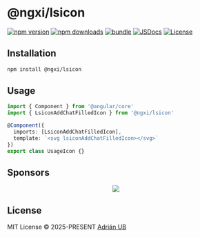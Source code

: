 # @ngxi/lsicon

[![npm version][npm-version-src]][npm-version-href]
[![npm downloads][npm-downloads-src]][npm-downloads-href]
[![bundle][bundle-src]][bundle-href]
[![JSDocs][jsdocs-src]][jsdocs-href]
[![License][license-src]][license-href]

## Installation

```sh
npm install @ngxi/lsicon
```

## Usage

```ts
import { Component } from '@angular/core'
import { LsiconAddChatFilledIcon } from '@ngxi/lsicon'

@Component({
  imports: [LsiconAddChatFilledIcon],
  template: `<svg lsiconAddChatFilledIcon></svg>`
})
export class UsageIcon {}
```

## Sponsors

<p align="center">
  <a href="https://cdn.jsdelivr.net/gh/adrian-ub/static/sponsors.svg">
    <img src='https://cdn.jsdelivr.net/gh/adrian-ub/static/sponsors.svg'/>
  </a>
</p>

## License

MIT License © 2025-PRESENT [Adrián UB](https://github.com/adrian-ub)

<!-- Badges -->

[npm-version-src]: https://img.shields.io/npm/v/@ngxi/lsicon?style=flat&colorA=080f12&colorB=1fa669
[npm-version-href]: https://npmjs.com/package/@ngxi/lsicon
[npm-downloads-src]: https://img.shields.io/npm/dm/@ngxi/lsicon?style=flat&colorA=080f12&colorB=1fa669
[npm-downloads-href]: https://npmjs.com/package/@ngxi/lsicon
[bundle-src]: https://img.shields.io/bundlephobia/minzip/@ngxi/lsicon?style=flat&colorA=080f12&colorB=1fa669&label=minzip
[bundle-href]: https://bundlephobia.com/result?p=@ngxi/lsicon
[license-src]: https://img.shields.io/npm/l/@ngxi/lsicon?style=flat&colorA=080f12&colorB=1fa669
[license-href]: https://github.com/adrian-ub/ngxi/blob/main/LICENSE
[jsdocs-src]: https://img.shields.io/badge/jsdocs-reference-080f12?style=flat&colorA=080f12&colorB=1fa669
[jsdocs-href]: https://www.jsdocs.io/package/@ngxi/lsicon
